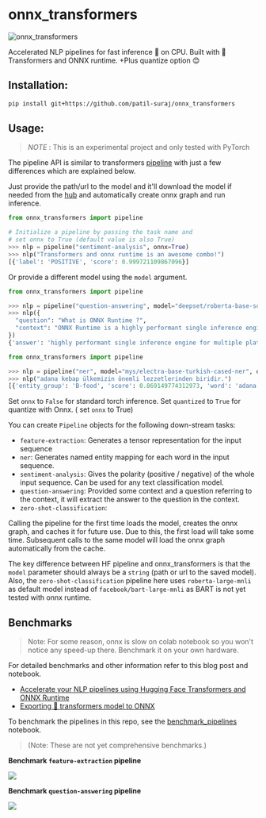 # onnx_transformers

![onnx_transformers](https://github.com/patil-suraj/onnx_transformers/blob/master/data/social_preview.jpeg?raw=True)

Accelerated NLP pipelines for fast inference 🚀 on CPU. Built with 🤗Transformers and ONNX runtime. +Plus quantize option 😊

## Installation:

```bash
pip install git+https://github.com/patil-suraj/onnx_transformers
```

## Usage:

> *NOTE* : This is an experimental project and only tested with PyTorch

The pipeline API is similar to transformers [pipeline](https://huggingface.co/transformers/main_classes/pipelines.html) with just a few differences which are explained below.

Just provide the path/url to the model and it'll download the model if needed from the [hub](https://huggingface.co/models) and automatically create onnx graph and run inference.

```python
from onnx_transformers import pipeline

# Initialize a pipeline by passing the task name and 
# set onnx to True (default value is also True)
>>> nlp = pipeline("sentiment-analysis", onnx=True)
>>> nlp("Transformers and onnx runtime is an awesome combo!")
[{'label': 'POSITIVE', 'score': 0.999721109867096}]  
```

Or provide a different model using the `model` argument.

```python
from onnx_transformers import pipeline

>>> nlp = pipeline("question-answering", model="deepset/roberta-base-squad2", onnx=True)
>>> nlp({
  "question": "What is ONNX Runtime ?", 
  "context": "ONNX Runtime is a highly performant single inference engine for multiple platforms and hardware"
})
{'answer': 'highly performant single inference engine for multiple platforms and hardware', 'end': 94, 'score': 0.751201868057251, 'start': 18}
```

```python
from onnx_transformers import pipeline

>>> nlp = pipeline("ner", model="mys/electra-base-turkish-cased-ner", onnx=True, quantized=True, grouped_entities=True)
>>> nlp("adana kebap ülkemizin önemli lezzetlerinden biridir.")
[{'entity_group': 'B-food', 'score': 0.869149774312973, 'word': 'adana kebap'}]
```

Set `onnx` to `False` for standard torch inference.
Set `quantized` to `True` for quantize with Onnx. ( set `onnx` to True)

You can create `Pipeline` objects for the following down-stream tasks:

 - `feature-extraction`: Generates a tensor representation for the input sequence
 - `ner`: Generates named entity mapping for each word in the input sequence.
 - `sentiment-analysis`: Gives the polarity (positive / negative) of the whole input sequence. Can be used for any text classification model.
 - `question-answering`: Provided some context and a question referring to the context, it will extract the answer to the question in the context.
 - `zero-shot-classification`:
  

Calling the pipeline for the first time loads the model, creates the onnx graph, and caches it for future use. Due to this, the first load will take some time. Subsequent calls to the same model will load the onnx graph automatically from the cache.

The key difference between HF pipeline and onnx_transformers is that the `model` parameter should always be a `string` (path or url to the saved model). Also, the `zero-shot-classification` pipeline here uses `roberta-large-mnli` as default model instead of `facebook/bart-large-mnli` as BART is not yet tested with onnx runtime.


## Benchmarks

> Note: For some reason, onnx is slow on colab notebook so you won't notice any speed-up there. Benchmark it on your own hardware.

For detailed benchmarks and other information refer to this blog post and notebook.
- [Accelerate your NLP pipelines using Hugging Face Transformers and ONNX Runtime](https://medium.com/microsoftazure/accelerate-your-nlp-pipelines-using-hugging-face-transformers-and-onnx-runtime-2443578f4333)
- [Exporting 🤗 transformers model to ONNX](https://github.com/huggingface/transformers/blob/master/notebooks/04-onnx-export.ipynb)

To benchmark the pipelines in this repo, see the [benchmark_pipelines](https://github.com/patil-suraj/onnx_transformers/blob/master/notebooks/benchmark_pipelines.ipynb) notebook. 
>(Note: These are not yet comprehensive benchmarks.)

**Benchmark `feature-extraction` pipeline** 

![](https://github.com/patil-suraj/onnx_transformers/blob/master/data/feature_extraction_pipeline_benchmark.png?raw=True)


**Benchmark `question-answering` pipeline**

![](https://github.com/patil-suraj/onnx_transformers/blob/master/data/qa_pipeline_benchmark.png?raw=True)
